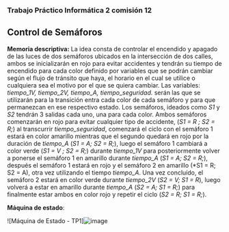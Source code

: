 ### Trabajo Práctico Informática 2 comisión 12

## Control de Semáforos

__Memoria descriptiva:__ La idea consta de controlar el encendido y apagado de las luces de dos semáforos ubicados en la intersección de dos calles, ambos se inicializarán en rojo para evitar accidentes y tendrán su tiempo de encendido para cada color definido por variables que se podrán cambiar según el flujo de tránsito que haya, el horario en el cual se utilice o cualquiera sea el motivo por el que se quiera cambiar. Las variables: *tiempo_1V, tiempo_2V, tiempo_A, tiempo_seguridad.* serán las que se utilizarán para la transición entra cada color de cada semáforo y para que permanezcan en ese respectivo estado. Los semáforos, ideados como *S1* y *S2* tendrán 3 salidas cada uno, una para cada color.
Ambos semáforos comenzarán en rojo para evitar cualquier tipo de accidente, (*S1 = R ; S2 = R;*) al transcurrir *tiempo_seguridad*, comenzará el ciclo con el semáforo 1 estará en color amarillo mientras que el segundo quedará en rojo por la duración de *tiempo_A* (*S1 = A; S2 = R;*), luego el semáforo 1 cambiará a color verde (*S1 = V ; S2 = R;*) durante *tiempo_1V* para posteriormente volver a ponerse el semáforo 1 en amarillo durante *tiempo_A* (*S1 = A; S2 = R;*), después el semáforo 1 estará en rojo y el semáforo 2 en amarillo (*S1 = R; S2 = A), otra vez utilizando el tiempo *tiempo_A*. Una vez concluído, el semáforo 2 estará en color verde durante *tiempo_2V* (*S2 = V; S1 = R*), luego volverá a estar en amarillo durante *tiempo_A* (*S2 = A; S1 = R;*) para finalmente estar ambos en color rojo y repetir el ciclo (*S2 = R; S1 = R;*).

__Máquina de estado__:

![Máquina de Estado - TP1]![image](https://user-images.githubusercontent.com/82192142/141988567-6953572a-6ceb-4d64-9b18-6933f1221f1e.png)

